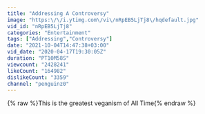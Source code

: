 ```yaml
---
title: "Addressing A Controversy"
image: "https:\/\/i.ytimg.com\/vi\/nRpEB5LjTj8\/hqdefault.jpg"
vid_id: "nRpEB5LjTj8"
categories: "Entertainment"
tags: ["Addressing","Controversy"]
date: "2021-10-04T14:47:38+03:00"
vid_date: "2020-04-17T19:30:05Z"
duration: "PT10M58S"
viewcount: "2428241"
likeCount: "164982"
dislikeCount: "3359"
channel: "penguinz0"
---
```

{% raw %}This is the greatest veganism of All Time{% endraw %}
